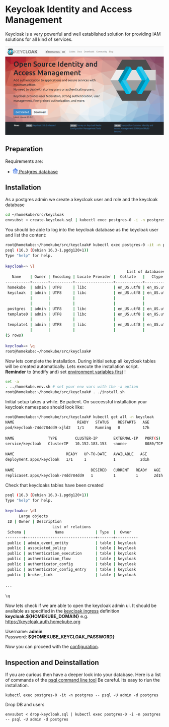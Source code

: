 # Keycloak Identity and Access Management

Keycloak is a very powerful and well established solution for providing IAM solutions for all kind of services.  

[![](images/keycloak/0-keycloak-org.png)](https://www.keycloak.org)

## Preparation

Requirements are:

- ![](images/ico/color/homekube_16.png)[ Postgres database](postgres.md) 

## Installation

As a postgres admin we create a keycloak user and role and the keycloak database  

```bash
cd ~/homekube/src/keycloak
envsubst < create-keycloak.sql | kubectl exec postgres-0 -i -n postgres -- psql -U admin -d postgres
```

You should be able to log into the keycloak database as the keycloak user and list the content:

```bash
root@homekube:~/homekube/src/keycloak# kubectl exec postgres-0 -it -n postgres -- psql -U keycloak -d keycloak
psql (16.3 (Debian 16.3-1.pgdg120+1))
Type "help" for help.

keycloak=> \l
                                                      List of databases
   Name    | Owner | Encoding | Locale Provider |  Collate   |   Ctype    | ICU Locale | ICU Rules |    Access privileges    
-----------+-------+----------+-----------------+------------+------------+------------+-----------+-------------------------
 homekube  | admin | UTF8     | libc            | en_US.utf8 | en_US.utf8 |            |           | 
 keycloak  | admin | UTF8     | libc            | en_US.utf8 | en_US.utf8 |            |           | =Tc/admin              +
           |       |          |                 |            |            |            |           | admin=CTc/admin        +
           |       |          |                 |            |            |            |           | keycloak_role=CTc/admin
 postgres  | admin | UTF8     | libc            | en_US.utf8 | en_US.utf8 |            |           | 
 template0 | admin | UTF8     | libc            | en_US.utf8 | en_US.utf8 |            |           | =c/admin               +
           |       |          |                 |            |            |            |           | admin=CTc/admin
 template1 | admin | UTF8     | libc            | en_US.utf8 | en_US.utf8 |            |           | =c/admin               +
           |       |          |                 |            |            |            |           | admin=CTc/admin
(5 rows)

keycloak=> \q
root@homekube:~/homekube/src/keycloak#
```

Now lets complete the installation. During initial setup all keycloak tables will be created automatically.
Lets execute the installation script.  
**Reminder** to (modify and) set [environment variables first](../src/homekube.env.sh) !


```bash
set -a
. ../homekube.env.sh # set your env vars with the -a option
root@homekube:~/homekube/src/keycloak# . ./install.sh
```

Initial setup takes a while. Be patient.
On successful installation your keycloak namespace should look like:

```bash
root@homekube:~/homekube/src/keycloak# kubectl get all -n keycloak
NAME                            READY   STATUS    RESTARTS   AGE
pod/keycloak-74dd784dd9-xjld2   1/1     Running   0          17h

NAME               TYPE        CLUSTER-IP       EXTERNAL-IP   PORT(S)    AGE
service/keycloak   ClusterIP   10.152.183.153   <none>        8080/TCP   2d1h

NAME                       READY   UP-TO-DATE   AVAILABLE   AGE
deployment.apps/keycloak   1/1     1            1           2d1h

NAME                                  DESIRED   CURRENT   READY   AGE
replicaset.apps/keycloak-74dd784dd9   1         1         1       2d1h
```

Check that keycloaks tables have been created

```bash
psql (16.3 (Debian 16.3-1.pgdg120+1))                                                                                                                                                                                                            
Type "help" for help.                                                                                                                                                                                                                            
                                                                                                                                                                                                                                                 
keycloak=> \dl                                                                                                                                                                                                                                   
      Large objects                                                                                                                                                                                                                              
 ID | Owner | Description                                                                                                                                                                                                                        
                     List of relations                                                                                                                                                                                                           
 Schema |             Name              | Type  |  Owner   
--------+-------------------------------+-------+----------
 public | admin_event_entity            | table | keycloak
 public | associated_policy             | table | keycloak
 public | authentication_execution      | table | keycloak
 public | authentication_flow           | table | keycloak
 public | authenticator_config          | table | keycloak
 public | authenticator_config_entry    | table | keycloak
 public | broker_link                   | table | keycloak

...

\q
```

Now lets check if we are able to open the keycloak admin ui. It should be available as specified in the [keycloak ingress](../src/keycloak/ingress.yaml) definition
**keycloak.${HOMEKUBE_DOMAIN}** e.g. https://keycloak.auth.homekube.org  

Username: **admin**  
Password: **${HOMEKUBE_KEYCLOAK_PASSWORD}**

Now you can proceed with the [configuration](keycloak-configuration.md).

## Inspection and Deinstallation

If you are curious then have a deeper look into your database. 
Here is a list of commands of the [psql command line tool](https://www.postgresql.org/docs/current/app-psql.html) 
Be careful. Its easy to riun the installation.

```
kubectl exec postgres-0 -it -n postgres -- psql -U admin -d postgres
```

Drop DB and users
```
envsubst < drop-keycloak.sql | kubectl exec postgres-0 -i -n postgres -- psql -U admin -d postgres
```
